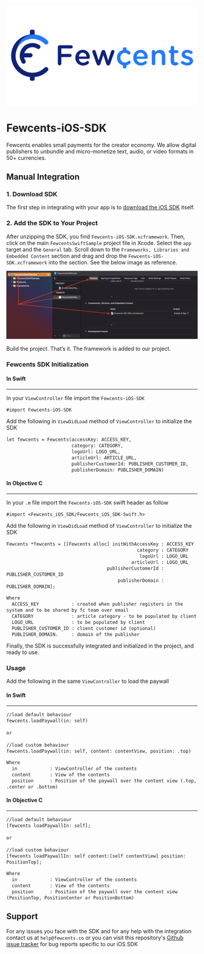 ![Logo](https://github.com/fewcents/fewcents-ios-sdk/blob/main/Images/fewcents-logo.png)
# Fewcents-iOS-SDK

Fewcents enables small payments for the creator economy. We allow digital publishers to unbundle and micro-monetize text, audio, or video formats in 50+ currencies.


## Manual Integration

### 1. Download SDK
The first step in integrating with your app is to [download the iOS SDK](https://github.com/fewcents/fewcents-ios-sdk/blob/main/Frameworks/Fewcents-iOS-SDK.xcframework.zip) itself.

### 2. Add the SDK to Your Project
After unzipping the SDK, you find `Fewcents-iOS-SDK.xcframework`. Then, click on the main `FewcentsSwiftSample` project file in Xcode. Select the `app` target and the `General` tab. Scroll down to the `Frameworks, Libraries and Embedded Content` section and drag and drop the `Fewcents-iOS-SDK.xcframework` into the section. See the below image as reference.

![ScreenShot-1](https://github.com/fewcents/fewcents-ios-sdk/blob/main/Images/screenshot-1.png)

Build the project. 
That’s it. The framework is added to our project.


### Fewcents SDK Initialization
#### In Swift
---- 
  In your `ViewController` file import the `Fewcents-iOS-SDK` 

 ```objc
 #import Fewcents-iOS-SDK
 ```
 
 Add the following in `ViewDidLoad` method of `ViewController` to initialize the SDK
 
```objc
let fewcents = Fewcents(accessKey: ACCESS_KEY,
                        category: CATEGORY,
                        logoUrl: LOGO_URL,
                        articleUrl: ARTICLE_URL,
                        publisherCustomerId: PUBLISHER_CUSTOMER_ID,
                        publisherDomain: PUBLISHER_DOMAIN)
```

#### In Objective C
---- 
  In your `.m` file import the `Fewcents-iOS-SDK` swift header as follow

 ```objc
#import <Fewcents_iOS_SDK/Fewcents_iOS_SDK-Swift.h>
 ```
 
 Add the following in `ViewDidLoad` method of `ViewController` to initialize the SDK
 
```objc
Fewcents *fewcents = [[Fewcents alloc] initWithAccessKey : ACCESS_KEY
                                                category : CATEGORY
                                                 logoUrl : LOGO_URL
                                              articleUrl : LOGO_URL
                                     publisherCustomerId : PUBLISHER_CUSTOMER_ID
                                         publisherDomain : PUBLISHER_DOMAIN];
```

```
Where 
  ACCESS_KEY            : created when publisher registers in the system and to be shared by fc team over email
  CATEGORY              : article category - to be populated by client
  LOGO_URL              : to be populated by client
  PUBLISHER_CUSTOMER_ID : client customer id (optional)
  PUBLISHER_DOMAIN.     : domain of the publisher
``` 
 
Finally, the SDK is successfully integrated and initialized in the project, and ready to use.


### Usage

Add the following in the same `ViewController` to load the paywall

#### In Swift
----
```
//load default behaviour
fewcents.loadPaywall(in: self)

or

//load custom behaviour
fewcents.loadPaywall(in: self, content: contentView, position: .top)
```

```
Where 
  in            : ViewController of the contents
  content       : View of the contents
  position      : Position of the paywall over the content view (.top, .center or .bottom)
``` 

#### In Objective C
----
```
//load default behaviour
[fewcents loadPaywallIn: self];

or

//load custom behaviour
[fewcents loadPaywallIn: self content:[self contentView] position: PositionTop];
```

```
Where 
  in            : ViewController of the contents
  content       : View of the contents
  position      : Position of the paywall over the content view (PositionTop, PositionCenter or PositionBottom)
``` 

## Support
For any issues you face with the SDK and for any help with the integration contact us at `help@fewcents.co` or you can visit this repository's [Github issue tracker](https://github.com/fewcents/fewcents-ios-sdk/issues) for bug reports specific to our iOS SDK
